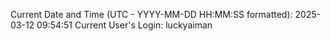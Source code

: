 Current Date and Time (UTC - YYYY-MM-DD HH:MM:SS formatted): 2025-03-12 09:54:51
Current User's Login: luckyaiman

